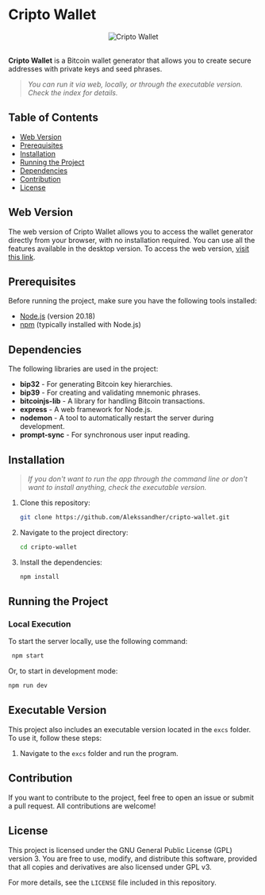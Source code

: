 # Cripto Wallet
<div align="center">
    <img src="https://github.com/user-attachments/assets/8e6176a6-fe51-4b04-94b9-dfbae6aed13e" alt="Cripto Wallet"></div></br>
</div>

**Cripto Wallet** is a Bitcoin wallet generator that allows you to create secure addresses with private keys and seed phrases.
> *You can run it via web, locally, or through the executable version. Check the index for details.*

## Table of Contents

- [Web Version](#web-version)
- [Prerequisites](#prerequisites)
- [Installation](#installation)
- [Running the Project](#running-the-project)
- [Dependencies](#dependencies)
- [Contribution](#contribution)
- [License](#license)

## Web Version

The web version of Cripto Wallet allows you to access the wallet generator directly from your browser, with no installation required. You can use all the features available in the desktop version. To access the web version, [visit this link](https://cripto-wallet.vercel.app/).

## Prerequisites

Before running the project, make sure you have the following tools installed:

- [Node.js](https://nodejs.org/) (version 20.18)
- [npm](https://www.npmjs.com/) (typically installed with Node.js)

## Dependencies

The following libraries are used in the project:

- **bip32** - For generating Bitcoin key hierarchies.
- **bip39** - For creating and validating mnemonic phrases.
- **bitcoinjs-lib** - A library for handling Bitcoin transactions.
- **express** - A web framework for Node.js.
- **nodemon** - A tool to automatically restart the server during development.
- **prompt-sync** - For synchronous user input reading.

## Installation
>  *If you don't want to run the app through the command line or don't want to install anything, check the executable version.*

1. Clone this repository:

    ```bash
    git clone https://github.com/Alekssandher/cripto-wallet.git
    ```

2. Navigate to the project directory:

    ```bash
    cd cripto-wallet
    ```

3. Install the dependencies:

    ```bash
    npm install
    ```

## Running the Project

### Local Execution

To start the server locally, use the following command:
 ```bash
  npm start
  ```
Or, to start in development mode:
  ```bash
  npm run dev
  ```
## Executable Version
This project also includes an executable version located in the `excs` folder. To use it, follow these steps:
1. Navigate to the `excs` folder and run the program.
   
## Contribution
If you want to contribute to the project, feel free to open an issue or submit a pull request. All contributions are welcome!

## License
This project is licensed under the GNU General Public License (GPL) version 3. You are free to use, modify, and distribute this software, provided that all copies and derivatives are also licensed under GPL v3.

For more details, see the `LICENSE` file included in this repository.
